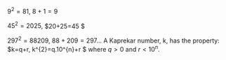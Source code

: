 $9^{2}=81,$ $8+1=9$

$45^{2}=2025,$ $20+25=45 $

$297^{2}=88209,$ $88+209=297\dots$ A Kaprekar number, k, has the
property: $k=q+r, k^{2}=q.10^{n}+r $ where $q>0$ and $r<10^n$.

